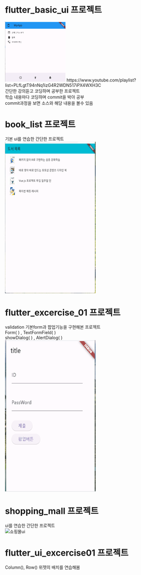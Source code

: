 # flutter_basic_ui 프로젝트
<img src="demo_gif/basicUi.png" alt="맨 처음 연ui" width="200" height="200">
https://www.youtube.com/playlist?list=PLfLgtT94nNq1izG4R2WDN517iPX4WXH3C <br/>
간단한 강의듣고 코딩하며 공부한 프로젝트 <br/>
학습 내용마다 코딩하며 commit을 박아 공부 <br/>
commit과정을 보면 소스와 해당 내용을 볼수 있음

# book_list 프로젝트
기본 ui를 연습한 간단한 프로젝트 <br/>
<img src="demo_gif/bookList.gif" alt="책리스트ui" width="300" height="500">

# flutter_excercise_01 프로젝트
validation 기본form과 팝업기능을 구현해본 프로젝트 <br/>
Form( ) , TextFormField( ) <br/>
showDialog( ) , AlertDialog( ) <br/>
<img src="demo_gif/excercise01.gif" alt="팝업,validation" width="300" height="500">

# shopping_mall 프로젝트
ui를 연습한 간단한 프로젝트 <br/>
<img src="demo_gif/shoppingMall.gif" alt="쇼핑몰ui" width="300" height="500">

# flutter_ui_excercise01 프로젝트
Column(), Row() 위젯의 배치를 연습해봄

